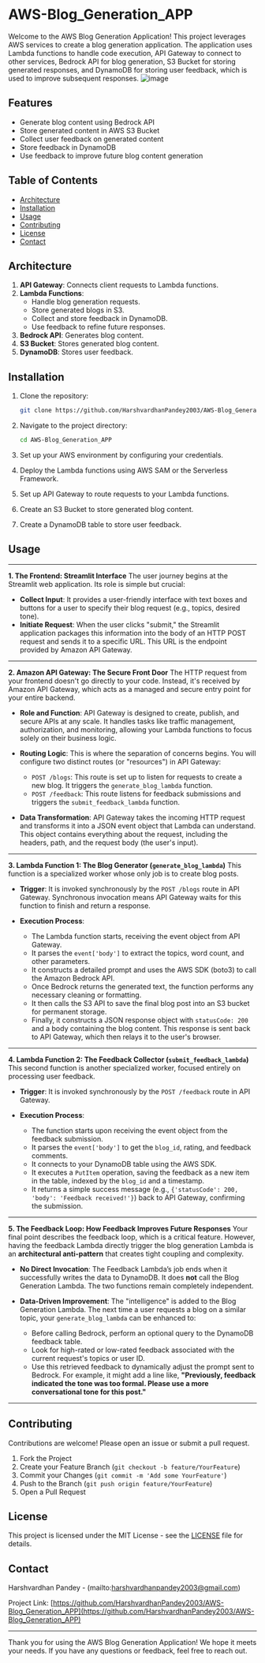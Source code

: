 # AWS-Blog_Generation_APP

Welcome to the AWS Blog Generation Application! This project leverages AWS services to create a blog generation application. The application uses Lambda functions to handle code execution, API Gateway to connect to other services, Bedrock API for blog generation, S3 Bucket for storing generated responses, and DynamoDB for storing user feedback, which is used to improve subsequent responses.
![image](https://github.com/user-attachments/assets/0ab75fdd-d1f5-4cd1-8ec0-b90986395585)


## Features

- Generate blog content using Bedrock API
- Store generated content in AWS S3 Bucket
- Collect user feedback on generated content
- Store feedback in DynamoDB
- Use feedback to improve future blog content generation

## Table of Contents

- [Architecture](#architecture)
- [Installation](#installation)
- [Usage](#usage)
- [Contributing](#contributing)
- [License](#license)
- [Contact](#contact)

## Architecture

1. **API Gateway**: Connects client requests to Lambda functions.
2. **Lambda Functions**: 
   - Handle blog generation requests.
   - Store generated blogs in S3.
   - Collect and store feedback in DynamoDB.
   - Use feedback to refine future responses.
3. **Bedrock API**: Generates blog content.
4. **S3 Bucket**: Stores generated blog content.
5. **DynamoDB**: Stores user feedback.

## Installation

1. Clone the repository:
    ```sh
    git clone https://github.com/HarshvardhanPandey2003/AWS-Blog_Generation_APP.git
    ```

2. Navigate to the project directory:
    ```sh
    cd AWS-Blog_Generation_APP
    ```

3. Set up your AWS environment by configuring your credentials.

4. Deploy the Lambda functions using AWS SAM or the Serverless Framework.

5. Set up API Gateway to route requests to your Lambda functions.

6. Create an S3 Bucket to store generated blog content.

7. Create a DynamoDB table to store user feedback.

## Usage


---

**1. The Frontend: Streamlit Interface**
The user journey begins at the Streamlit web application. Its role is simple but crucial:

* **Collect Input**: It provides a user-friendly interface with text boxes and buttons for a user to specify their blog request (e.g., topics, desired tone).
* **Initiate Request**: When the user clicks "submit," the Streamlit application packages this information into the body of an HTTP POST request and sends it to a specific URL. This URL is the endpoint provided by Amazon API Gateway.

---

**2. Amazon API Gateway: The Secure Front Door**
The HTTP request from your frontend doesn't go directly to your code. Instead, it's received by Amazon API Gateway, which acts as a managed and secure entry point for your entire backend.

* **Role and Function**: API Gateway is designed to create, publish, and secure APIs at any scale. It handles tasks like traffic management, authorization, and monitoring, allowing your Lambda functions to focus solely on their business logic.
* **Routing Logic**: This is where the separation of concerns begins. You will configure two distinct routes (or "resources") in API Gateway:

  * `POST /blogs`: This route is set up to listen for requests to create a new blog. It triggers the `generate_blog_lambda` function.
  * `POST /feedback`: This route listens for feedback submissions and triggers the `submit_feedback_lambda` function.
* **Data Transformation**: API Gateway takes the incoming HTTP request and transforms it into a JSON event object that Lambda can understand. This object contains everything about the request, including the headers, path, and the request body (the user's input).

---

**3. Lambda Function 1: The Blog Generator (`generate_blog_lambda`)**
This function is a specialized worker whose only job is to create blog posts.

* **Trigger**: It is invoked synchronously by the `POST /blogs` route in API Gateway. Synchronous invocation means API Gateway waits for this function to finish and return a response.
* **Execution Process**:

  * The Lambda function starts, receiving the event object from API Gateway.
  * It parses the `event['body']` to extract the topics, word count, and other parameters.
  * It constructs a detailed prompt and uses the AWS SDK (boto3) to call the Amazon Bedrock API.
  * Once Bedrock returns the generated text, the function performs any necessary cleaning or formatting.
  * It then calls the S3 API to save the final blog post into an S3 bucket for permanent storage.
  * Finally, it constructs a JSON response object with `statusCode: 200` and a body containing the blog content. This response is sent back to API Gateway, which then relays it to the user's browser.

---

**4. Lambda Function 2: The Feedback Collector (`submit_feedback_lambda`)**
This second function is another specialized worker, focused entirely on processing user feedback.

* **Trigger**: It is invoked synchronously by the `POST /feedback` route in API Gateway.
* **Execution Process**:

  * The function starts upon receiving the event object from the feedback submission.
  * It parses the `event['body']` to get the `blog_id`, rating, and feedback comments.
  * It connects to your DynamoDB table using the AWS SDK.
  * It executes a `PutItem` operation, saving the feedback as a new item in the table, indexed by the `blog_id` and a timestamp.
  * It returns a simple success message (e.g., `{'statusCode': 200, 'body': 'Feedback received!'}`) back to API Gateway, confirming the submission.

---

**5. The Feedback Loop: How Feedback Improves Future Responses**
Your final point describes the feedback loop, which is a critical feature. However, having the feedback Lambda directly trigger the blog generation Lambda is an **architectural anti-pattern** that creates tight coupling and complexity.

* **No Direct Invocation**: The Feedback Lambda’s job ends when it successfully writes the data to DynamoDB. It does **not** call the Blog Generation Lambda. The two functions remain completely independent.
* **Data-Driven Improvement**: The "intelligence" is added to the Blog Generation Lambda. The next time a user requests a blog on a similar topic, your `generate_blog_lambda` can be enhanced to:

  * Before calling Bedrock, perform an optional query to the DynamoDB feedback table.
  * Look for high-rated or low-rated feedback associated with the current request's topics or user ID.
  * Use this retrieved feedback to dynamically adjust the prompt sent to Bedrock. For example, it might add a line like, **"Previously, feedback indicated the tone was too formal. Please use a more conversational tone for this post."**

---




## Contributing

Contributions are welcome! Please open an issue or submit a pull request.

1. Fork the Project
2. Create your Feature Branch (`git checkout -b feature/YourFeature`)
3. Commit your Changes (`git commit -m 'Add some YourFeature'`)
4. Push to the Branch (`git push origin feature/YourFeature`)
5. Open a Pull Request

## License

This project is licensed under the MIT License - see the [LICENSE](LICENSE) file for details.

## Contact

Harshvardhan Pandey - (mailto:harshvardhanpandey2003@gmail.com)

Project Link: [https://github.com/HarshvardhanPandey2003/AWS-Blog_Generation_APP](https://github.com/HarshvardhanPandey2003/AWS-Blog_Generation_APP)

---

Thank you for using the AWS Blog Generation Application! We hope it meets your needs. If you have any questions or feedback, feel free to reach out.
